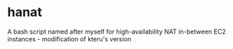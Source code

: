 # hanat
A bash script named after myself for high-availability NAT in-between EC2 instances - modification of kteru's version
